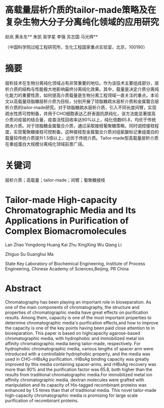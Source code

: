 # 高载量层析介质的tailor-made策略及在复杂生物大分子分离纯化领域的应用研究

赵岚 黄永东\*\* 朱凯 吴学星 李强 苏志国 马光辉\*\*

（中国科学院过程工程研究所，生化工程国家重点实验室，北京，100190）

# 摘要

层析技术在生物分离纯化领域占有非常重要的地位。作为该技术主要组成部分，层析介质的结构与性能极大地影响最终分离纯化效果。其中，载量是决定介质分离纯化能力的重要性质，如何提高介质载量是生物分离工程领域一直关注的重点。本论文以高载量琼脂糖层析介质为目标，分别开展了琼脂糖疏水层析介质和金属螯合层析介质的tailor-made研究。对于琼脂糖疏水层析介质，引入不同长度间臂，实现疏水性质可控制备，并用于CHO细胞表达乙肝表面抗原纯化，该方法能显著提高介质对疫苗的结合量，疫苗活性回收率达90%以上，纯化倍数65.8，均优于传统疏水介质。对于琼脂糖金属螯合介质，通过采取接枝葡聚糖策略，同时调控接枝程度，实现葡聚糖接枝可控制备。这种接枝型金属螯合介质对组氨酸标记重组蛋白的载量较传统介质提升1.5倍以上，远优于传统介质。Tailor-made型高载量层析介质在重组蛋白大规模分离纯化领域前景广阔。

# 关键词

层析介质；高载量；tailor-made；间臂；葡聚糖接枝

# Tailor-made High-capacity Chromatographic Media and Its Applications in Purification of Complex Biomacromolecules

Lan Zhao Yongdong Huang Kai Zhu XingXing Wu Qiang Li

Zhiguo Su Guanghui Ma

State Key Laboratory of Biochemical Engineering, Institute of Process Engineering, Chinese Academy of Sciences,Beijing, PR China

# Abstract

Chromatography has been playing an important role in bioseparation. As one of the main components of chromatography, the structure and properties of chromatographic media have great effects on purification results. Among them, capacity is one of the most important properties to determine chromatographic media's purification effects,and how to improve the capacity is one of the key points having been paid close attention to in bioseparation. This paper is based on highcapacity agarose-based chromatographic media, with hydrophobic and immobilized metal ion affinity chromatographic media being tailor-made, respectively. For hydrophobic chromatographic media, various lengths of spacer arm were introduced with a controllable hydrophobic property, and the media was used in CHO-rHBsAg purification. rHBsAg binding capacity was greatly improved by this media containing spacer-arms, and rHBsAg recovery was more than $90 \%$ and the purification factor was 65.8, both higher than the results from traditional chromatographic media.For immobilized metal ion affinity chromatographic media, dextran molecules were grafted with manipulation and its capacity of His-tagged recombinant proteins was enhanced by 1.5 times than that of traditional media. This novel tailor-made high-capacity chromatographic media is promising for large scale purification of recombinant proteins.